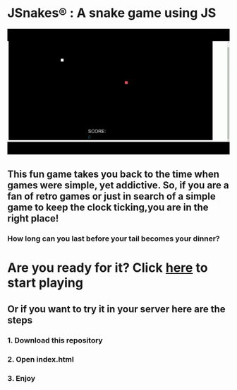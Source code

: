 <h1>JSnakes® : A snake game using JS </h1>

![URL](https://github.com/ShankarNarayanan97/JSnakes/blob/master/ezgif-3-68afec052385.gif)


<h2>This fun game takes you back to the time when games were simple, yet addictive. So, if you are a fan of retro games or just in search of a simple game to keep the clock ticking,you are in the right place!
</h2>


<h3>How long can you last before your tail becomes your dinner? </h3>
<h1>Are you ready for it? Click <a href="https://elastic-lewin-7663c3.netlify.app/">here</a> to start playing </h1>

<h2> Or if you want to try it in your server here are the steps </h2>

<h3>1. Download this repository</h3>
<h3>2. Open index.html </h3>
<h3>3. Enjoy </h3>
